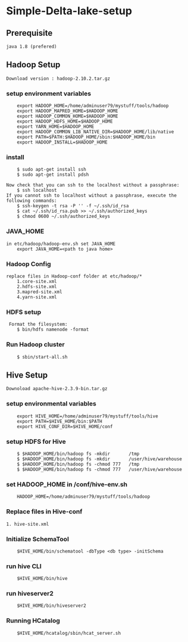 # Simple-Delta-lake-setup

## Prerequisite
    java 1.8 (prefered)

## Hadoop Setup
    Download version : hadoop-2.10.2.tar.gz

### setup environment variables
        export HADOOP_HOME=/home/adminuser79/mystuff/tools/hadoop
        export HADOOP_MAPRED_HOME=$HADOOP_HOME
        export HADOOP_COMMON_HOME=$HADOOP_HOME
        export HADOOP_HDFS_HOME=$HADOOP_HOME
        export YARN_HOME=$HADOOP_HOME
        export HADOOP_COMMON_LIB_NATIVE_DIR=$HADOOP_HOME/lib/native
        export PATH=$PATH:$HADOOP_HOME/sbin:$HADOOP_HOME/bin
        export HADOOP_INSTALL=$HADOOP_HOME

### install
        $ sudo apt-get install ssh
        $ sudo apt-get install pdsh

    Now check that you can ssh to the localhost without a passphrase:
        $ ssh localhost
    If you cannot ssh to localhost without a passphrase, execute the following commands:
        $ ssh-keygen -t rsa -P '' -f ~/.ssh/id_rsa
        $ cat ~/.ssh/id_rsa.pub >> ~/.ssh/authorized_keys
        $ chmod 0600 ~/.ssh/authorized_keys


### JAVA_HOME
    in etc/hadoop/hadoop-env.sh set JAVA_HOME
        export JAVA_HOME=<path to java home>

### Hadoop Config
    replace files in Hadoop-conf folder at etc/hadoop/*
        1.core-site.xml
        2.hdfs-site.xml
        3.mapred-site.xml
        4.yarn-site.xml

### HDFS setup
     Format the filesystem:
        $ bin/hdfs namenode -format

### Run Hadoop cluster
        $ sbin/start-all.sh

## Hive Setup
    Downoload apache-hive-2.3.9-bin.tar.gz

### setup environmental variables
        export HIVE_HOME=/home/adminuser79/mystuff/tools/hive
        export PATH=$HIVE_HOME/bin:$PATH
        export HIVE_CONF_DIR=$HIVE_HOME/conf

### setup HDFS for Hive
        $ $HADOOP_HOME/bin/hadoop fs -mkdir       /tmp
        $ $HADOOP_HOME/bin/hadoop fs -mkdir       /user/hive/warehouse
        $ $HADOOP_HOME/bin/hadoop fs -chmod 777   /tmp
        $ $HADOOP_HOME/bin/hadoop fs -chmod 777   /user/hive/warehouse
### set HADOOP_HOME in /conf/hive-env.sh
        HADOOP_HOME=/home/adminuser79/mystuff/tools/hadoop

### Replace files in Hive-conf
    1. hive-site.xml

### Initialize SchemaTool
        $HIVE_HOME/bin/schematool -dbType <db type> -initSchema

### run hive CLI
        $HIVE_HOME/bin/hive

### run hiveserver2
        $HIVE_HOME/bin/hiveserver2

### Running HCatalog
        $HIVE_HOME/hcatalog/sbin/hcat_server.sh







